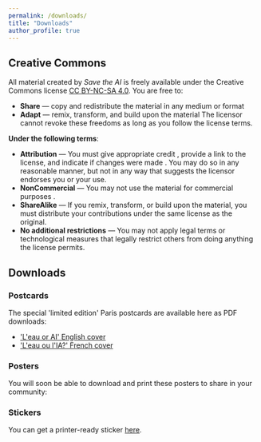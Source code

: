 ```yaml
---
permalink: /downloads/
title: "Downloads"
author_profile: true
---
```


## Creative Commons 

All material created by _Save the AI_ is freely available under the Creative Commons license [CC BY-NC-SA 4.0](https://creativecommons.org/licenses/by-nc-sa/4.0/).
You are free to:
- **Share** — copy and redistribute the material in any medium or format
- **Adapt** — remix, transform, and build upon the material
The licensor cannot revoke these freedoms as long as you follow the license terms.

**Under the following terms**:

- **Attribution** — You must give appropriate credit , provide a link to the license, and indicate if changes were made . You may do so in any reasonable manner, but not in any way that suggests the licensor endorses you or your use.
- **NonCommercial** — You may not use the material for commercial purposes .
- **ShareAlike** — If you remix, transform, or build upon the material, you must distribute your contributions under the same license as the original.
- **No additional restrictions** — You may not apply legal terms or technological measures that legally restrict others from doing anything the license permits.

## Downloads

### Postcards
The special 'limited edition' Paris postcards are available here as PDF downloads:
- ['L'eau or AI' English cover](https://github.com/user-attachments/files/18727189/SavetheAI-postcard-v1.5b.pdf)
- ['L'eau ou l'IA?' French cover](https://github.com/user-attachments/files/18727201/SavetheAI-postcard-v1.5a.pdf)


### Posters
You will soon be able to download and print these posters to share in your community:


### Stickers
You can get a printer-ready sticker [here](/downloads/savetheAI-sticker.png).
